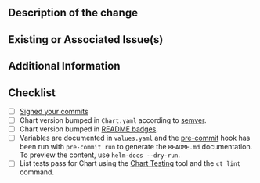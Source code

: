 ## Description of the change

<!-- Describe the change being requested. -->

## Existing or Associated Issue(s)

<!-- List any related issues. -->

## Additional Information

 <!-- Provide as much information that you feel would be helpful for those reviewing the proposed changes. -->

## Checklist
- [ ] [Signed your commits](https://docs.github.com/en/authentication/managing-commit-signature-verification/signing-commits)
- [ ] Chart version bumped in `Chart.yaml` according to [semver](http://semver.org/).
- [ ] Chart version bumped in [README badges](https://github.com/pact-foundation/pact-broker-chart/blob/master/charts/pact-broker/README.md?plain=1#L3).
- [ ] Variables are documented in `values.yaml` and the [pre-commit](https://pre-commit.com/) hook has been run with `pre-commit run` to generate the `README.md` documentation. To preview the content, use `helm-docs --dry-run`.
- [ ] List tests pass for Chart using the [Chart Testing](https://github.com/helm/chart-testing) tool and the `ct lint` command.
